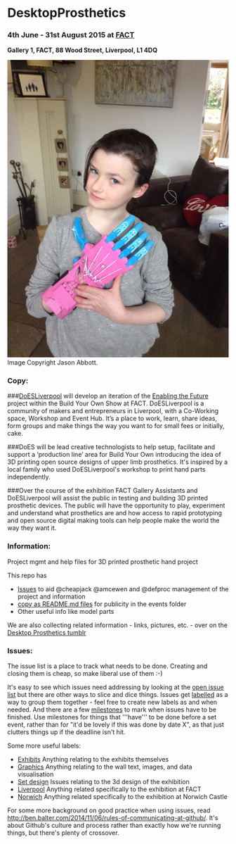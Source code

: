 # DesktopProsthetics
### 4th June - 31st August 2015 at [FACT](http://fact.co.uk/projects/build-your-own-tools-for-sharing.aspx?when=futureevents)
**Gallery 1, FACT, 88 Wood Street, Liverpool, L1 4DQ**

![image](RaptorHandBeingWorn.jpg)
Image Copyright Jason Abbott.
### Copy:

###[DoESLiverpool](http://doesliverpool.com "DoESLiverpool's Homepage") will develop an iteration of the [Enabling the Future](http://enablingthefuture.org/upper-limb-prosthetics/the-raptor-hand/ "Enabling The Future Website") project within the Build Your Own Show at FACT. DoESLiverpool is a community of makers and entrepreneurs in Liverpool, with a Co-Working space, Workshop and Event Hub. It’s a place to work, learn, share ideas, form groups and make things the way you want to for small fees or initially, cake.

###DoES will be lead creative technologists to help setup, facilitate and support a ‘production line’ area for Build Your Own introducing the idea of 3D printing open source designs of upper limb prosthetics. It's inspired by a local family who used DoESLiverpool's workshop to print hand parts independently.

###Over the course of the exhibition FACT Gallery Assistants and DoESLiverpool will assist the public in testing and building 3D printed prosthetic devices. The public will have the opportunity to play, experiment and understand what prosthetics are and how access to rapid prototyping and open source digital making tools can help people make the world the way they want it.

### Information:
Project mgmt and help files for 3D printed prosthetic hand project

This repo has 
* [Issues](https://github.com/cheapjack/buildyourown/issues "github issues for the project") to aid @cheapjack @amcewen and @defproc management of the project and information
* [copy as README.md files](https://github.com/cheapjack/buildyourown/tree/master/events) for publicity in the events folder
* Other useful info like model parts

We are also collecting related information - links, pictures, etc. - over on the [Desktop Prosthetics tumblr](http://desktopprosthetics.tumblr.com/)

### Issues:

The issue list is a place to track what needs to be done.  Creating and closing them is cheap, so make liberal use of them :-)

It's easy to see which issues need addressing by looking at the [open issue list](https://github.com/cheapjack/buildyourown/issues) but there are other ways to slice and dice things.  Issues get [labelled](https://github.com/cheapjack/buildyourown/labels) as a way to group them together - feel free to create new labels as and when needed.  And there are a few [milestones](https://github.com/cheapjack/buildyourown/milestones) to mark when issues have to be finished.  Use milestones for things that '''have''' to be done before a set event, rather than for "it'd be lovely if this was done by date X", as that just clutters things up if the deadline isn't hit.

Some more useful labels:
 * [Exhibits](https://github.com/cheapjack/buildyourown/labels/Exhibits)  Anything relating to the exhibits themselves
 * [Graphics](https://github.com/cheapjack/buildyourown/labels/Graphics)  Anything relating to the wall text, images, and data visualisation
 * [Set design](https://github.com/cheapjack/buildyourown/labels/Set%20design)  Issues relating to the 3d design of the exhibition
 * [Liverpool](https://github.com/cheapjack/buildyourown/labels/Liverpool)  Anything related specifically to the exhibition at FACT
 * [Norwich](https://github.com/cheapjack/buildyourown/labels/Norwich)  Anything related specifically to the exhibition at Norwich Castle

For some more background on good practice when using issues, read http://ben.balter.com/2014/11/06/rules-of-communicating-at-github/.  It's about Github's culture and process rather than exactly how we're running things, but there's plenty of crossover.
